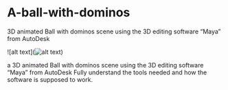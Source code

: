# A-ball-with-dominos
3D animated Ball with dominos scene using the 3D editing software “Maya” from AutoDesk

![alt text](![alt text](https://github.com/abdo28/A-ball-with-dominos/blob/main/image.jpg?raw=true))

a 3D animated Ball with dominos scene using the 3D editing software “Maya” from AutoDesk
Fully understand the tools needed and how the software is supposed to work.
